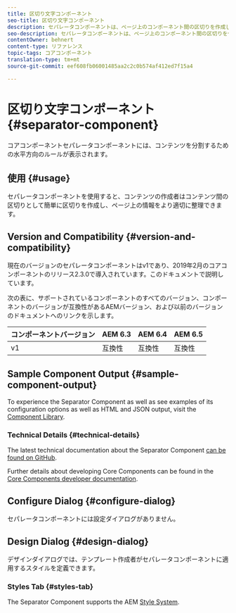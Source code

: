 ```yaml
---
title: 区切り文字コンポーネント
seo-title: 区切り文字コンポーネント
description: セパレータコンポーネントは、ページ上のコンポーネント間の区切りを作成します
seo-description: セパレータコンポーネントは、ページ上のコンポーネント間の区切りを作成します
contentOwner: behnert
content-type: リファレンス
topic-tags: コアコンポーネント
translation-type: tm+mt
source-git-commit: eef608fb06001485aa2c2c0b574af412ed7f15a4

---
```



# 区切り文字コンポーネント{#separator-component}

コアコンポーネントセパレータコンポーネントには、コンテンツを分割するための水平方向のルールが表示されます。

## 使用 {#usage}

セパレータコンポーネントを使用すると、コンテンツの作成者はコンテンツ間の区切りとして簡単に区切りを作成し、ページ上の情報をより適切に整理できます。

## Version and Compatibility {#version-and-compatibility}

現在のバージョンのセパレータコンポーネントはv1であり、2019年2月のコアコンポーネントのリリース2.3.0で導入されています。このドキュメントで説明しています。

次の表に、サポートされているコンポーネントのすべてのバージョン、コンポーネントのバージョンが互換性があるAEMバージョン、および以前のバージョンのドキュメントへのリンクを示します。

| コンポーネントバージョン | AEM 6.3 | AEM 6.4 | AEM 6.5 |
|---|---|---|---|
| v1 | 互換性 | 互換性 | 互換性 |

## Sample Component Output {#sample-component-output}

To experience the Separator Component as well as see examples of its configuration options as well as HTML and JSON output, visit the [Component Library](http://opensource.adobe.com/aem-core-wcm-components/library/separator.html).

### Technical Details {#technical-details}

The latest technical documentation about the Separator Component [can be found on GitHub](https://github.com/adobe/aem-core-wcm-components/blob/master/content/src/content/jcr_root/apps/core/wcm/components/separator/v1/separator).

Further details about developing Core Components can be found in the [Core Components developer documentation](developing.md).

## Configure Dialog {#configure-dialog}

セパレータコンポーネントには設定ダイアログがありません。

## Design Dialog {#design-dialog}

デザインダイアログでは、テンプレート作成者がセパレータコンポーネントに適用するスタイルを定義できます。

### Styles Tab {#styles-tab}

The Separator Component supports the AEM [Style System](authoring.md#component-styling).
